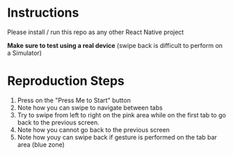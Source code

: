 # Instructions

Please install / run this repo as any other React Native project

**Make sure to test using a real device** (swipe back is difficult to perform on a Simulator)

# Reproduction Steps

1. Press on the "Press Me to Start" button
2. Note how you can swipe to navigate between tabs
3. Try to swipe from left to right on the pink area while on the first tab to go back to the previous screen.
4. Note how you cannot go back to the previous screen
5. Note how youy can swipe back if gesture is performed on the tab bar area (blue zone)
